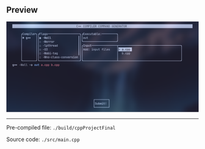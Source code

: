 ## Preview
<center><img src='https://github.com/kartorias1/Cpp-compiler-command-generator/blob/main/screenshot/Screenshot_2023-07-06-10-05-35_1920x1080.png'/></center>

--- 
Pre-compiled file: `./build/cppProjectFinal`

Source code: `./src/main.cpp`
